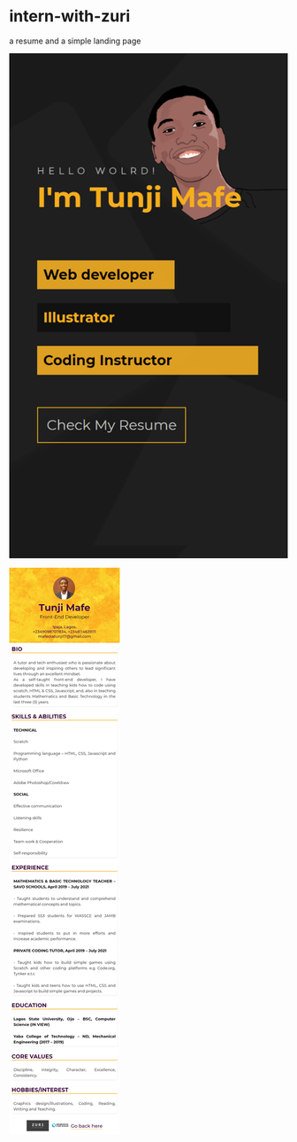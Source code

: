 # intern-with-zuri
a resume and a simple landing page

![Resume page](md/printName.png)

![Landing page](md/resume.html.png)

